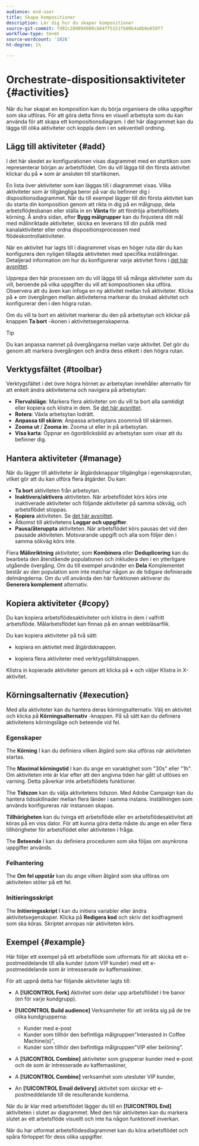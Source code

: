 ```yaml
---
audience: end-user
title: Skapa kompositioner
description: Lär dig hur du skapar kompositioner
source-git-commit: fd92c280094989cb64ff5151fb00b4a8b0e650f7
workflow-type: tm+mt
source-wordcount: '1026'
ht-degree: 1%

---
```



# Orchestrate-dispositionsaktiviteter {#activities}

När du har skapat en komposition kan du börja organisera de olika uppgifter som ska utföras. För att göra detta finns en visuell arbetsyta som du kan använda för att skapa ett kompositionsdiagram. I det här diagrammet kan du lägga till olika aktiviteter och koppla dem i en sekventiell ordning.

## Lägg till aktiviteter {#add}

I det här skedet av konfigurationen visas diagrammet med en startikon som representerar början av arbetsflödet. Om du vill lägga till din första aktivitet klickar du på **+** som är ansluten till startikonen.

En lista över aktiviteter som kan läggas till i diagrammet visas. Vilka aktiviteter som är tillgängliga beror på var du befinner dig i dispositionsdiagrammet. När du till exempel lägger till din första aktivitet kan du starta din komposition genom att rikta in dig på en målgrupp, dela arbetsflödesbanan eller ställa in en **Vänta** för att fördröja arbetsflödets körning. Å andra sidan, efter **Bygg målgrupper** kan du finjustera ditt mål med målinriktade aktiviteter, skicka en leverans till din publik med kanalaktiviteter eller ordna dispositionsprocessen med flödeskontrollaktiviteter.

När en aktivitet har lagts till i diagrammet visas en höger ruta där du kan konfigurera den nyligen tillagda aktiviteten med specifika inställningar. Detaljerad information om hur du konfigurerar varje aktivitet finns i [det här avsnittet](activities/about-activities.md).

Upprepa den här processen om du vill lägga till så många aktiviteter som du vill, beroende på vilka uppgifter du vill att kompositionen ska utföra. Observera att du även kan infoga en ny aktivitet mellan två aktiviteter. Klicka på **+** om övergången mellan aktiviteterna markerar du önskad aktivitet och konfigurerar den i den högra rutan.

Om du vill ta bort en aktivitet markerar du den på arbetsytan och klickar på knappen **Ta bort** -ikonen i aktivitetsegenskaperna.

>[!TIP]
>
>Du kan anpassa namnet på övergångarna mellan varje aktivitet. Det gör du genom att markera övergången och ändra dess etikett i den högra rutan.

## Verktygsfältet {#toolbar}

Verktygsfältet i det övre högra hörnet av arbetsytan innehåller alternativ för att enkelt ändra aktiviteterna och navigera på arbetsytan:

* **Flervalsläge**: Markera flera aktiviteter om du vill ta bort alla samtidigt eller kopiera och klistra in dem. Se [det här avsnittet](#copy).
* **Rotera**: Växla arbetsytan lodrätt.
* **Anpassa till skärm**: Anpassa arbetsytans zoomnivå till skärmen.
* **Zooma ut** / **Zooma in**: Zooma ut eller in på arbetsytan.
* **Visa karta**: Öppnar en ögonblicksbild av arbetsytan som visar att du befinner dig.


## Hantera aktiviteter {#manage}

När du lägger till aktiviteter är åtgärdsknappar tillgängliga i egenskapsrutan, vilket gör att du kan utföra flera åtgärder. Du kan:

* **Ta bort** aktiviteten från arbetsytan.
* **Inaktivera/aktivera** aktiviteten. När arbetsflödet körs körs inte inaktiverade aktiviteter och följande aktiviteter på samma sökväg, och arbetsflödet stoppas.
* **Kopiera** aktiviteten. Se [det här avsnittet](#copy).
* Åtkomst till aktivitetens **Loggar och uppgifter**.
* **Pausa/återuppta** aktiviteten. När arbetsflödet körs pausas det vid den pausade aktiviteten. Motsvarande uppgift och alla som följer den i samma sökväg körs inte.

Flera **Målinriktning** aktiviteter, som **Kombinera** eller **Deduplicering** kan du bearbeta den återstående populationen och inkludera den i en ytterligare utgående övergång. Om du till exempel använder en **Dela** Komplementet består av den population som inte matchar någon av de tidigare definierade delmängderna. Om du vill använda den här funktionen aktiverar du **Generera komplement** alternativ.

## Kopiera aktiviteter {#copy}

Du kan kopiera arbetsflödesaktiviteter och klistra in dem i valfritt arbetsflöde. Målarbetsflödet kan finnas på en annan webbläsarflik.

Du kan kopiera aktiviteter på två sätt:

* kopiera en aktivitet med åtgärdsknappen.

* kopiera flera aktiviteter med verktygsfältsknappen.

Klistra in kopierade aktiviteter genom att klicka på **+** och väljer Klistra in X-aktivitet.

## Körningsalternativ {#execution}

Med alla aktiviteter kan du hantera deras körningsalternativ. Välj en aktivitet och klicka på **Körningsalternativ** -knappen. På så sätt kan du definiera aktivitetens körningsläge och beteende vid fel.

### Egenskaper

The **Körning** I kan du definiera vilken åtgärd som ska utföras när aktiviteten startas.

The **Maximal körningstid** I kan du ange en varaktighet som &quot;30s&quot; eller &quot;1h&quot;. Om aktiviteten inte är klar efter att den angivna tiden har gått ut utlöses en varning. Detta påverkar inte arbetsflödets funktioner.

The **Tidszon** kan du välja aktivitetens tidszon. Med Adobe Campaign kan du hantera tidsskillnader mellan flera länder i samma instans. Inställningen som används konfigureras när instansen skapas.

**Tillhörigheten** kan du tvinga ett arbetsflöde eller en arbetsflödesaktivitet att köras på en viss dator. För att kunna göra detta måste du ange en eller flera tillhörigheter för arbetsflödet eller aktiviteten i fråga.

The **Beteende** I kan du definiera proceduren som ska följas om asynkrona uppgifter används.

### Felhantering

The **Om fel uppstår** kan du ange vilken åtgärd som ska utföras om aktiviteten stöter på ett fel.

### Initieringsskript

The **Initieringsskript** I kan du initiera variabler eller ändra aktivitetsegenskaper. Klicka på **Redigera kod** och skriv det kodfragment som ska köras. Skriptet anropas när aktiviteten körs.

## Exempel {#example}

Här följer ett exempel på ett arbetsflöde som utformats för att skicka ett e-postmeddelande till alla kunder (utom VIP kunder) med ett e-postmeddelande som är intresserade av kaffemaskiner.

För att uppnå detta har följande aktiviteter lagts till:

* A **[!UICONTROL Fork]** Aktivitet som delar upp arbetsflödet i tre banor (en för varje kundgrupp).
* **[!UICONTROL Build audience]** Verksamheter för att inrikta sig på de tre olika kundgrupperna:

   * Kunder med e-post
   * Kunder som tillhör den befintliga målgruppen&quot;Interasted in Coffee Machine(s)&quot;,
   * Kunder som tillhör den befintliga målgruppen&quot;VIP eller belöning&quot;.

* A **[!UICONTROL Combine]** aktiviteter som grupperar kunder med e-post och de som är intresserade av kaffemaskiner,
* A **[!UICONTROL Combine]** verksamhet som utesluter VIP kunder,
* An **[!UICONTROL Email delivery]** aktivitet som skickar ett e-postmeddelande till de resulterande kunderna.

När du är klar med arbetsflödet lägger du till en **[!UICONTROL End]** aktiviteten i slutet av diagrammet. Med den här aktiviteten kan du markera slutet av ett arbetsflöde visuellt och inte ha någon funktionell inverkan.

När du har utformat arbetsflödesdiagrammet kan du köra arbetsflödet och spåra förloppet för dess olika uppgifter.